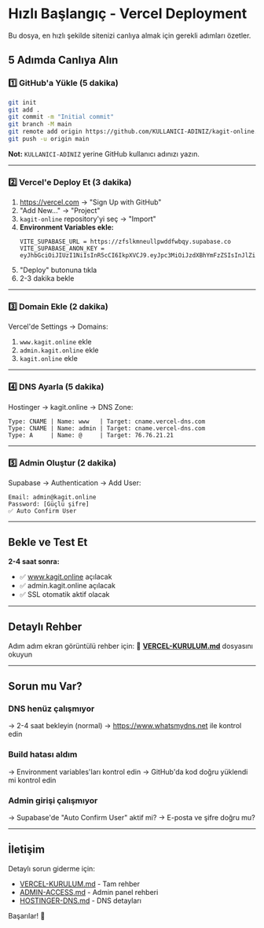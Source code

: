 # Hızlı Başlangıç - Vercel Deployment

Bu dosya, en hızlı şekilde sitenizi canlıya almak için gerekli adımları özetler.

## 5 Adımda Canlıya Alın

### 1️⃣ GitHub'a Yükle (5 dakika)

```bash
git init
git add .
git commit -m "Initial commit"
git branch -M main
git remote add origin https://github.com/KULLANICI-ADINIZ/kagit-online.git
git push -u origin main
```

**Not:** `KULLANICI-ADINIZ` yerine GitHub kullanıcı adınızı yazın.

---

### 2️⃣ Vercel'e Deploy Et (3 dakika)

1. https://vercel.com → "Sign Up with GitHub"
2. "Add New..." → "Project"
3. `kagit-online` repository'yi seç → "Import"
4. **Environment Variables ekle:**
   ```
   VITE_SUPABASE_URL = https://zfslkmneullpwddfwbqy.supabase.co
   VITE_SUPABASE_ANON_KEY = eyJhbGciOiJIUzI1NiIsInR5cCI6IkpXVCJ9.eyJpc3MiOiJzdXBhYmFzZSIsInJlZiI6Inpmc2xrbW5ldWxscHdkZGZ3YnF5Iiwicm9sZSI6ImFub24iLCJpYXQiOjE3NTk5MzAzNzQsImV4cCI6MjA3NTUwNjM3NH0.lJF0Eo9NRo4J9w74KH4i9muqb3V0OcImJKizTbyg_jM
   ```
5. "Deploy" butonuna tıkla
6. 2-3 dakika bekle

---

### 3️⃣ Domain Ekle (2 dakika)

Vercel'de Settings → Domains:

1. `www.kagit.online` ekle
2. `admin.kagit.online` ekle
3. `kagit.online` ekle

---

### 4️⃣ DNS Ayarla (5 dakika)

Hostinger → kagit.online → DNS Zone:

```
Type: CNAME | Name: www   | Target: cname.vercel-dns.com
Type: CNAME | Name: admin | Target: cname.vercel-dns.com
Type: A     | Name: @     | Target: 76.76.21.21
```

---

### 5️⃣ Admin Oluştur (2 dakika)

Supabase → Authentication → Add User:

```
Email: admin@kagit.online
Password: [Güçlü şifre]
✅ Auto Confirm User
```

---

## Bekle ve Test Et

**2-4 saat sonra:**
- ✅ www.kagit.online açılacak
- ✅ admin.kagit.online açılacak
- ✅ SSL otomatik aktif olacak

---

## Detaylı Rehber

Adım adım ekran görüntülü rehber için:
📖 **[VERCEL-KURULUM.md](./VERCEL-KURULUM.md)** dosyasını okuyun

---

## Sorun mu Var?

### DNS henüz çalışmıyor
→ 2-4 saat bekleyin (normal)
→ https://www.whatsmydns.net ile kontrol edin

### Build hatası aldım
→ Environment variables'ları kontrol edin
→ GitHub'da kod doğru yüklendi mi kontrol edin

### Admin girişi çalışmıyor
→ Supabase'de "Auto Confirm User" aktif mi?
→ E-posta ve şifre doğru mu?

---

## İletişim

Detaylı sorun giderme için:
- [VERCEL-KURULUM.md](./VERCEL-KURULUM.md) - Tam rehber
- [ADMIN-ACCESS.md](./ADMIN-ACCESS.md) - Admin panel rehberi
- [HOSTINGER-DNS.md](./HOSTINGER-DNS.md) - DNS detayları

Başarılar! 🚀
